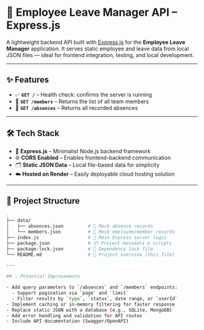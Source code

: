 # 🧾 Employee Leave Manager API – Express.js

A lightweight backend API built with [Express.js](https://expressjs.com/) for the **Employee Leave Manager** application. It serves static employee and leave data from local JSON files — ideal for frontend integration, testing, and local development.

---

## ✨ Features

- ✅ **`GET /`** – Health check: confirms the server is running  
- 👥 **`GET /members`** – Returns the list of all team members  
- 📅 **`GET /absences`** – Returns all recorded absences  

---

## 🛠 Tech Stack

- 🚀 **Express.js** – Minimalist Node.js backend framework  
- 🌐 **CORS Enabled** – Enables frontend-backend communication  
- 🗂 **Static JSON Data** – Local file-based data for simplicity  
- ☁️ **Hosted on Render** – Easily deployable cloud hosting solution

---

## 📁 Project Structure

```bash
.
├── data/
│   ├── absences.json         # 📅 Mock absence records
│   └── members.json          # 👥 Mock employee/member records
├── index.js                  # 🧠 Main Express server logic
├── package.json              # 📦 Project metadata & scripts
├── package-lock.json         # 🔐 Dependency lock file
└── README.md                 # 📘 Project overview (this file)

---

## 💡 Potential Improvements

- Add query parameters to `/absences` and `/members` endpoints:
  - Support pagination via `page` and `limit`
  - Filter results by `type`, `status`, date range, or `userId`
- Implement caching or in-memory filtering for faster response
- Replace static JSON with a database (e.g., SQLite, MongoDB)
- Add error handling and validation for API routes
- Include API documentation (Swagger/OpenAPI)
